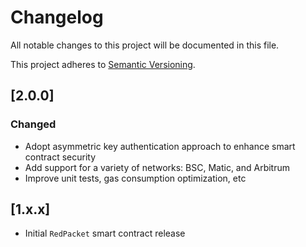 # Changelog

All notable changes to this project will be documented in this file.

This project adheres to [Semantic Versioning](https://semver.org/spec/v2.0.0.html).

## [2.0.0]

### Changed

- Adopt asymmetric key authentication approach to enhance smart contract security
- Add support for a variety of networks: BSC, Matic, and Arbitrum
- Improve unit tests, gas consumption optimization, etc

## [1.x.x]

- Initial `RedPacket` smart contract release
